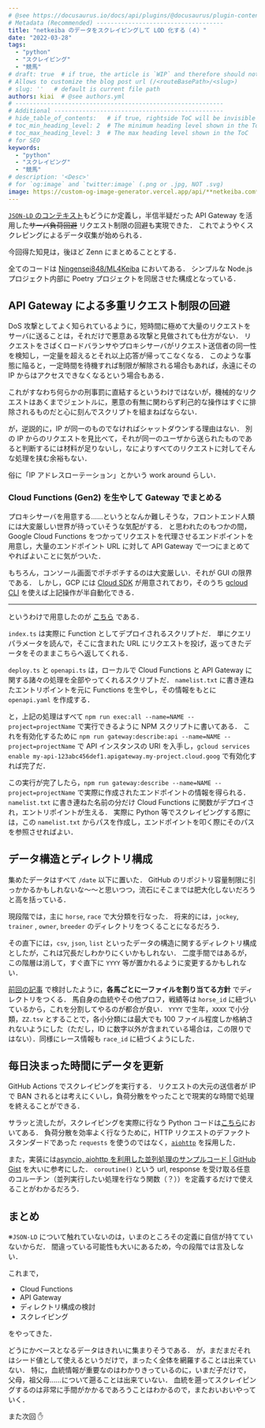 ```yaml
---
# @see https://docusaurus.io/docs/api/plugins/@docusaurus/plugin-content-blog#markdown-front-matter
# Metadata (Recommended) ------------------------------------
title: "netkeiba のデータをスクレイピングして LOD 化する（４）"
date: "2022-03-28"
tags:
  - "python"
  - "スクレイピング"
  - "競馬"
# draft: true  # if true, the article is `WIP` and therefore should not be published yet
# Allows to customize the blog post url (/<routeBasePath>/<slug>)
# slug: ''   # default is current file path
authors: kiai  # @see authors.yml
# -----------------------------------------------------------
# Additional ------------------------------------------------
# hide_table_of_contents:   # if true, rightside ToC will be invisible
# toc_min_heading_level: 2  # The minimum heading level shown in the ToC
# toc_max_heading_level: 3  # The max heading level shown in the ToC
# for SEO
keywords:
  - "python"
  - "スクレイピング"
  - "競馬"
# description: '<Desc>'
# for `og:image` and `twitter:image` (.png or .jpg, NOT .svg)
image: https://custom-og-image-generator.vercel.app/api/**netkeiba.com**%20%E3%81%AE%E3%83%87%E3%83%BC%E3%82%BF%E3%82%92%E3%82%B9%E3%82%AF%E3%83%AC%E3%82%A4%E3%83%94%E3%83%B3%E3%82%B0%E3%81%97%E3%81%A6LOD%E5%8C%96%E3%81%99%E3%82%8B.png?theme=light&copyright=Kiai+de+Nantoka&logo=https%3A%2F%2Fimg.icons8.com%2Fglyph-neue%2F64%2F000000%2Fhorse.png&avater=https%3A%2F%2Favatars.githubusercontent.com%2Fu%2F20794309&author=Kiai&aka=%40Ningensei848&site=%E6%B0%97%E5%90%88%E3%81%A7%E3%81%AA%E3%82%93%E3%81%A8%E3%81%8B&tags=%E7%AB%B6%E9%A6%AC&tags=scraping&tags=Python&tags=LOD
---
```


[`JSON-LD` のコンテキスト](https://github.com/Ningensei848/ML4Keiba/blob/main/context.jsonld)もどうにか定義し，半信半疑だった API Gateway を活用した~~サーバ負荷回避~~ リクエスト制限の回避も実現できた．
これでようやくスクレピングによるデータ収集が始められる．

今回得た知見は，後ほど Zenn にまとめることとする．

<!-- truncate -->

全てのコードは [Ningensei848/ML4Keiba](https://github.com/Ningensei848/ML4Keiba) においてある．
シンプルな Node.js プロジェクト内部に Poetry プロジェクトを同居させた構成となっている．

## API Gateway による多重リクエスト制限の回避

DoS 攻撃としてよく知られているように，短時間に極めて大量のリクエストをサーバに送ることは，それだけで悪意ある攻撃と見做されても仕方がない．
リクエストをさばくロードバランサやプロキシサーバがリクエスト送信者の同一性を検知し，一定量を超えるとそれ以上応答が帰ってこなくなる．
このような事態に陥ると，一定時間を待機すれば制限が解除される場合もあれば，永遠にその IP からはアクセスできなくなるという場合もある．

これがすなわち何らかの刑事罰に直結するというわけではないが，機械的なリクエストはあくまでジェントルに，悪意の有無に関わらず利己的な操作はすぐに排除されるものだと心に刻んでスクリプトを組まねばならない．

が，逆説的に，IP が同一のものでなければシャットダウンする理由はない．
別の IP からのリクエストを見比べて，それが同一のユーザから送られたものであると判断するには材料が足りないし，なによりすべてのリクエストに対してそんな処理を挟む余裕もない．

俗に「IP アドレスローテーション」とかいう work around らしい．

### Cloud Functions (Gen2) を生やして Gateway でまとめる

プロキシサーバを用意する……というとなんか難しそうな，フロントエンド人類には大変厳しい世界が待っていそうな気配がする．
と思われたのもつかの間，Google Cloud Functions をつかってリクエストを代理させるエンドポイントを用意し，大量のエンドポイント URL に対して API Gateway で一つにまとめてやればよいことに気がついた．

もちろん，コンソール画面でポチポチするのは大変厳しい．それが GUI の限界である．
しかし，GCP には [Cloud SDK](https://cloud.google.com/sdk/docs) が用意されており，そのうち [gcloud CLI](https://cloud.google.com/sdk/gcloud) を使えば上記操作が半自動化できる．

---

というわけで用意したのが [こちら](https://github.com/Ningensei848/ML4Keiba/tree/main/src) である．

`index.ts` は実際に Function としてデプロイされるスクリプトだ．
単にクエリパラメータを読んで，そこに含まれた URL にリクエストを投げ，返ってきたデータをそのままこちらへ返してくれる．

`deploy.ts` と `openapi.ts` は，ローカルで Cloud Functions と API Gateway に関する諸々の処理を全部やってくれるスクリプトだ．
`namelist.txt` に書き連ねたエントリポイントを元に Functions を生やし，その情報をもとに `openapi.yaml` を作成する．

と，上記の処理はすべて `npm run exec:all --name=NAME --project=projectName` で実行できるように NPM スクリプトに書いてある．
これを有効化するために `npm run gateway:describe:api --name=NAME --project=projectName` で API インスタンスの URI を入手し，`gcloud services enable my-api-123abc456def1.apigateway.my-project.cloud.goog` で有効化すれば完了だ．

この実行が完了したら，`npm run gateway:describe --name=NAME --project=projectName` で実際に作成されたエンドポイントの情報を得られる．
`namelist.txt` に書き連ねた名前の分だけ Cloud Functions に関数がデプロイされ，エントリポイントが生える．
実際に Python 等でスクレイピングする際には，この `namelist.txt` からパスを作成し，エンドポイントを叩く際にそのパスを参照させればよい．

## データ構造とディレクトリ構成

集めたデータはすべて `/date` 以下に置いた．
GitHub のリポジトリ容量制限に引っかかるかもしれないな～～と思いつつ，流石にそこまでは肥大化しないだろうと高を括っている．

現段階では，主に `horse`, `race` で大分類を行なった．
将来的には，`jockey`, `trainer` , `owner`, `breeder` のディレクトリをつくることになるだろう．

その直下には，`csv`, `json`, `list` といったデータの構造に関するディレクトリ構成としたが，これは冗長だしわかりにくいかもしれない．
二度手間ではあるが，この階層は消して，すぐ直下に `YYYY` 等が置かれるように変更するかもしれない．

[前回の記事](content/blogs/2022/03/23.md#データ構造) で検討したように，**各馬ごとに一ファイルを割り当てる方針** でディレクトリをつくる．
馬自身の血統やその他プロフ，戦績等は `horse_id` に紐づいているから，これを分割してやるのが都合が良い．
`YYYY` で生年，`XXXX` で小分類，`ZZ.tsv` とすることで，各小分類には最大でも 100 ファイル程度しか格納されないようにした（ただし，ID に数字以外が含まれている場合は，この限りではない）．同様にレース情報も `race_id` に紐づくようにした．

## 毎日決まった時間にデータを更新

GitHub Actions でスクレイピングを実行する．
リクエストの大元の送信者が IP で BAN されるとは考えにくいし，負荷分散をやったことで現実的な時間で処理を終えることができる．

サラッと流したが，スクレイピングを実際に行なう Python コードは[こちら](https://github.com/Ningensei848/ML4Keiba/tree/main/python)においてある．
負荷分散を効率よく行なうために，HTTP リクエストのデファクトスタンダードであった `requests` を使うのではなく，[`aiohttp`](https://docs.aiohttp.org/) を採用した．

また，実装には[asyncio, aiohttp を利用した並列処理のサンプルコード | GitHub Gist](https://gist.github.com/rhoboro/86629f831934827d832841709abfe715) を大いに参考にした．
`coroutine()` という url, response を受け取る任意のコルーチン（並列実行したい処理を行なう関数（？））を定義するだけで使えることがわかるだろう．

## まとめ

※`JSON-LD` について触れていないのは，いまのところその定義に自信が持てていないからだ．
間違っている可能性も大いにあるため，今の段階では言及しない．

これまで，

-   Cloud Functions
-   API Gateway
-   ディレクトリ構成の検討
-   スクレイピング

をやってきた．

どうにかベースとなるデータはきれいに集まりそうである．
が，まだまだそれはシード値として使えるというだけで，まったく全体を網羅することは出来ていない．
特に，血統情報が重要なのはわかりきっているのに，いまだ子だけで，父母，祖父母……について遡ることは出来ていない．
血統を遡ってスクレイピングするのは非常に手間がかかるであろうことはわかるので，またおいおいやっていく．

また次回 ✋
